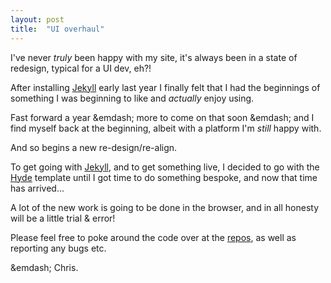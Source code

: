 ```yaml
---
layout: post
title:  "UI overhaul"
---
```

I've never _truly_ been happy with my site, it's always been in a state of redesign, typical for a UI dev, eh?!

After installing [Jekyll](http://jekyllrb.com/) early last year I finally felt that I had the beginnings of something I was beginning to like and _actually_ enjoy using.

Fast forward a year &emdash; more to come on that soon &emdash; and I find myself back at the beginning, albeit with a platform I'm _still_ happy with.

And so begins a new re-design/re-align.

To get going with [Jekyll](http://jekyllrb.com/), and to get something live, I decided to go with the [Hyde](https://github.com/poole/hyde) template until I got time to do something bespoke, and now that time has arrived...

A lot of the new work is going to be done in the browser, and in all honesty will be a little trial &amp; error!

Please feel free to poke around the code over at the [repos](https://github.com/point12/point12.github.io), as well as reporting any bugs etc.

&emdash; Chris.
